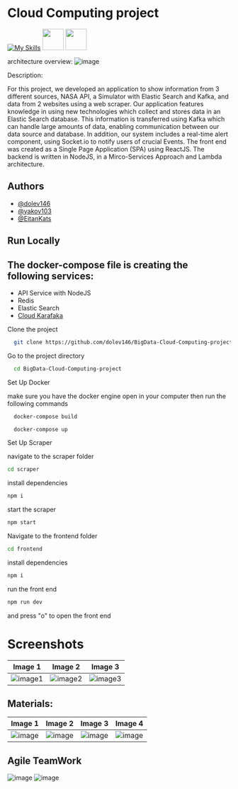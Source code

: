 # Cloud Computing project

[![My Skills](https://skillicons.dev/icons?i=docker,express,redis,vite,kafka,emotion,nodejs,react,js,html,css)](https://skillicons.dev)
<img height=48 src="https://user-images.githubusercontent.com/25181517/183569191-f32cdf03-673f-4ae3-809b-3a8b376bb8a2.png" />
<img height=48 src="https://github.com/marwin1991/profile-technology-icons/assets/136815194/ab742751-b55b-43d7-8f49-9a67e293f67c" />

architecture overview: 
![image](https://github.com/dolev146/BigData-Cloud-Computing-project/assets/62290677/cd25b6aa-6c47-4a61-ad89-cb683579f34a)




Description:

For this project, we developed an application to show information from 3 different sources, NASA API, a Simulator with Elastic Search and Kafka, and data from 2 websites using a web scraper. Our application features knowledge in using new technologies which collect and stores data in an Elastic Search database. This information is transferred using Kafka which can handle large amounts of data, enabling communication between our data source and database. In addition, our system includes a real-time alert component, using Socket.io to notify users of crucial Events. The front end was created as a Single Page Application (SPA) using ReactJS.
The backend is written in NodeJS, in a Mirco-Services Approach and Lambda architecture.

## Authors

- [@dolev146](https://www.github.com/dolev146)
- [@yakov103](https://www.github.com/yakov103)
- [@EitanKats](https://www.github.com/EitanKats)

## Run Locally

## The docker-compose file is creating the following services:
- API Service with NodeJS
- Redis
- Elastic Search
- [Cloud Karafaka](https://www.cloudkarafka.com/)  


Clone the project

```bash
  git clone https://github.com/dolev146/BigData-Cloud-Computing-project.git
```

Go to the project directory

```bash
  cd BigData-Cloud-Computing-project
```

Set Up Docker

make sure you have the docker engine open in your computer
then run the following commands

```bash
  docker-compose build
```

```bash
  docker-compose up
```

Set Up Scraper

navigate to the scraper folder
```bash
cd scraper
```

install dependencies
```bash
npm i
```

start the scraper
```bash
npm start
```

Navigate to the frontend folder
```bash
cd frontend
```
install dependencies
```bash
npm i
```
run the front end
```bash
npm run dev
```
and press "o" to open the front end


# Screenshots

| Image 1 | Image 2 | Image 3 |
| :---: | :---: | :---: |
| ![image1](https://github.com/dolev146/BigData-Cloud-Computing-project/assets/62290677/2b1bc519-4332-4a7e-b90e-dc6cae9dd374) | ![image2](https://github.com/dolev146/BigData-Cloud-Computing-project/assets/62290677/a2c44652-def5-42ce-a632-b7e8e99b4e81) | ![image3](https://github.com/dolev146/BigData-Cloud-Computing-project/assets/62290677/146a8db8-bd5e-4ff7-9070-429cc5764d23) |

## Materials:

| Image 1 | Image 2 | Image 3 | Image 4 |
|:-------:|:-------:|:-------:|:-------:|
| ![image](https://github.com/dolev146/BigData-Cloud-Computing-project/assets/62290677/be28092c-3af9-4eeb-b0ef-eee5adf21c50) | ![image](https://github.com/dolev146/BigData-Cloud-Computing-project/assets/62290677/955509e3-8d11-45ef-98ca-5d29e636c465) | ![image](https://github.com/dolev146/BigData-Cloud-Computing-project/assets/62290677/130de69f-82dd-44b8-b5c5-d927fc7fce1b) | ![image](https://github.com/dolev146/BigData-Cloud-Computing-project/assets/62290677/e3a440e5-ec1c-4b30-9c1e-99c7331c6969) |

## Agile TeamWork

![image](https://github.com/dolev146/BigData-Cloud-Computing-project/assets/62290677/a4d6c76e-693b-4ad6-91be-0659574d6aaa)
![image](https://github.com/dolev146/BigData-Cloud-Computing-project/assets/62290677/2e7aaa44-1f48-48fe-a627-87c42e482d14)



